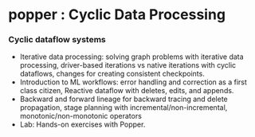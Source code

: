 # popper : Cyclic Data Processing


### Cyclic dataflow systems

* Iterative data processing: solving graph problems with iterative data processing, driver-based iterations vs native iterations with cyclic dataflows, changes for creating consistent checkpoints.
* Introduction to ML workflows: error handling and correction as a first class citizen, Reactive dataflow with deletes, edits, and appends.
* Backward and forward lineage for backward tracing and delete propagation, stage planning with incremental/non-incremental, monotonic/non-monotonic operators
* Lab: Hands-on exercises with Popper.
